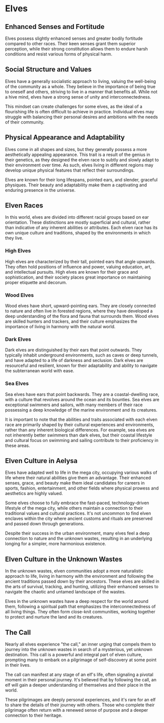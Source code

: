 # Elves

## Enhanced Senses and Fortitude

Elves possess slightly enhanced senses and greater bodily fortitude compared to other races. Their keen senses grant them superior perception, while their strong constitution allows them to endure harsh conditions and resist various forms of physical harm.

## Social Structure and Values

Elves have a generally socialistic approach to living, valuing the well-being of the community as a whole. They believe in the importance of being true to oneself and others, striving to live in a manner that benefits all. While not a hive mind, elves have a strong sense of unity and interconnectedness.

This mindset can create challenges for some elves, as the ideal of a flourishing life is often difficult to achieve in practice. Individual elves may struggle with balancing their personal desires and ambitions with the needs of their community.

## Physical Appearance and Adaptability

Elves come in all shapes and sizes, but they generally possess a more aesthetically appealing appearance. This trait is a result of the 
genius in their genetics, as they designed the elven race to subtly and slowly adapt to their environment over time. As such, elves living in different regions may develop unique physical features that reflect their surroundings.

Elves are known for their long lifespans, pointed ears, and slender, graceful physiques. Their beauty and adaptability make them a captivating and enduring presence in the universe.

## Elven Races

In this world, elves are divided into different racial groups based on ear orientation. These distinctions are mostly superficial and cultural, rather than indicative of any inherent abilities or attributes. Each elven race has its own unique culture and traditions, shaped by the environments in which they live.

### High Elves

High elves are characterized by their tall, pointed ears that angle upwards. They often hold positions of influence and power, valuing education, art, and intellectual pursuits. High elves are known for their grace and sophistication, and their society places great importance on maintaining proper etiquette and decorum.

### Wood Elves

Wood elves have short, upward-pointing ears. They are closely connected to nature and often live in forested regions, where they have developed a deep understanding of the flora and fauna that surrounds them. Wood elves are skilled hunters and trackers, and their culture emphasizes the importance of living in harmony with the natural world.

### Dark Elves

Dark elves are distinguished by their ears that point outwards. They typically inhabit underground environments, such as caves or deep tunnels, and have adapted to a life of darkness and seclusion. Dark elves are resourceful and resilient, known for their adaptability and ability to navigate the subterranean world with ease.

### Sea Elves

Sea elves have ears that point backwards. They are a coastal-dwelling race, with a culture that revolves around the ocean and its bounties. Sea elves are exceptional swimmers and sailors, with many members of their race possessing a deep knowledge of the marine environment and its creatures.

It is important to note that the abilities and traits associated with each elven race are primarily shaped by their cultural experiences and environments, rather than any inherent biological differences. For example, sea elves are not inherently better swimmers than dark elves, but their coastal lifestyle and cultural focus on swimming and sailing contribute to their proficiency in these areas.

## Elven Culture in Aelysa

Elves have adapted well to life in the mega city, occupying various walks of life where their natural abilities give them an advantage. Their enhanced senses, grace, and beauty make them ideal candidates for careers in sports, fashion, entertainment, and other fields where physical prowess and aesthetics are highly valued.

Some elves choose to fully embrace the fast-paced, technology-driven lifestyle of the mega city, while others maintain a connection to their traditional values and cultural practices. It's not uncommon to find elven enclaves within the city where ancient customs and rituals are preserved and passed down through generations.

Despite their success in the urban environment, many elves feel a deep connection to nature and the unknown wastes, resulting in an underlying longing for a simpler, more harmonious existence.

## Elven Culture in the Unknown Wastes

In the unknown wastes, elven communities adopt a more naturalistic approach to life, living in harmony with the environment and following the ancient traditions passed down by their ancestors. These elves are skilled in the arts of survival, tracking, and hunting, utilizing their enhanced senses to navigate the chaotic and untamed landscape of the wastes.

Elves in the unknown wastes have a deep respect for the world around them, following a spiritual path that emphasizes the interconnectedness of all living things. They often form close-knit communities, working together to protect and nurture the land and its creatures.

## The Call

Nearly all elves experience "the call," an inner urging that compels them to journey into the unknown wastes in search of a mysterious, yet unknown destination. This call is a powerful and integral part of elven culture, prompting many to embark on a pilgrimage of self-discovery at some point in their lives.

The call can manifest at any stage of an elf's life, often signaling a pivotal moment in their personal journey. It's believed that by following the call, an elf will gain a deeper understanding of themselves and their place in the world.

These pilgrimages are deeply personal experiences, and it's rare for an elf to share the details of their journey with others. Those who complete their pilgrimage often return with a renewed sense of purpose and a deeper connection to their heritage.
